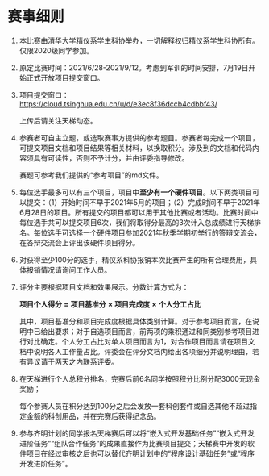 # 赛事细则  
1. 本比赛由清华大学精仪系学生科协举办，一切解释权归精仪系学生科协所有。仅限2020级同学参加。

2. 原定比赛时间：2021/6/28-2021/9/12。考虑到军训的时间安排，7月19日开始正式开放项目提交窗口。

3. 项目提交窗口：https://cloud.tsinghua.edu.cn/u/d/e3ec8f36dccb4cdbbf43/

   上传后请关注天梯动态。

4. 参赛者可自主立题，或选取赛事方提供的参考题目。参赛者每完成一个项目，可提交项目文档和项目结果等相关材料，以换取积分。涉及到的文档和代码内容须具有可读性，否则不予计分，并由评委指导修改。

   赛题可参考我们提供的“参考项目”的md文件。

5. 每位选手最多可以有三个项目，项目中**至少有一个硬件项目**。以下两类项目可以提交：（1）开始时间不早于2021年5月的项目；（2）完成时间不早于2021年6月28日的项目。所有提交的项目都可以用于其他比赛或者活动。比赛时间中每位选手共可以提交项目6次，我们将取得分最高的3次计入总成绩进行天梯排名。每位选手可选择一个硬件项目参加2021年秋季学期初举行的答辩交流会，在答辩交流会上评出该硬件项目得分。    

6. 对获得至少100分的选手，精仪系科协报销本次比赛产生的所有合理费用，具体报销情况请询问工作人员。

7. 评分主要根据项目文档和效果展示。分数计算方式为：

   **项目个人得分** **=** **项目基准分** **×** **项目完成度** **×** **个人分工占比**

   其中，项目基准分和项目完成度根据具体类别计算。对于参考项目而言，在说明中已给出要求；对于自选项目而言，前两项的乘积通过和同类别参考项目进行对比确定。个人分工占比对单人项目而言为1，对合作项目而言请在项目文档中说明各人工作量占比。评委会在评分文档内给出各项细分并说明理由，若有异议请于两天之内联系评委。

8. 在天梯进行个人总积分排名，完赛后前6名同学按照积分比例分配3000元现金奖励；

   每个参赛人员在积分达到100分之后会发放一套科创套件或自选其他不超过指定金额的科创用品，并在完赛后获得纪念品。

9. 参与齐明计划的同学报名天梯赛后可以将“嵌入式开发基础任务”“嵌入式开发进阶任务”“组队合作任务”的成果直接作为比赛项目提交；天梯赛中开发的软件项目在经过审核之后也可以替代齐明计划中的“程序设计基础任务”或“程序开发进阶任务”。
